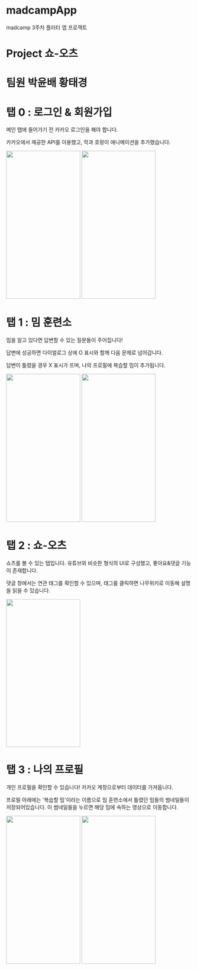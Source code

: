 # madcampApp
madcamp 3주차 플러터 앱 프로젝트 

# Project 쇼-오츠

# 팀원 박윤배 황태경

# 탭 0 : 로그인 & 회원가입

메인 탭에 들어가기 전 카카오 로그인을 해야 합니다.

카카오에서 제공한 API를 이용했고, 학과 호랑이 애니메이션을 추가했습니다.

<img src="https://github.com/useruseruse/madcampApp/assets/138096893/10121318-2e12-4956-9f4c-c0c698580212.png" width="200" height="400"/>
<img src="https://github.com/useruseruse/madcampApp/assets/138096893/70de147c-3a07-4a37-a593-490cbd638cb7.png" width="200" height="400"/>



# 탭 1 : 밈 훈련소

밈을 알고 있다면 답변할 수 있는 질문들이 주어집니다!

답변에 성공하면 다이얼로그 상에 O 표시와 함께 다음 문제로 넘어갑니다.

답변이 틀렸을 경우 X 표시가 뜨며, 나의 프로필에 복습할 밈이 추가됩니다.

<img src="https://github.com/useruseruse/madcampApp/assets/138096893/35a094e6-0a3d-458b-88f3-9edd40d125b1.png" width="200" height="400"/>
<img src="https://github.com/useruseruse/madcampApp/assets/138096893/919d8959-193c-4c1b-ad57-a8cca34afe9e.png" width="200" height="400"/>


# 탭 2 : 쇼-오츠

쇼츠를 볼 수 있는 탭입니다. 유튜브와 비슷한 형식의 UI로 구성했고, 좋아요&댓글 기능이 존재합니다.

댓글 창에서는 연관 태그를 확인할 수 있으며, 태그를 클릭하면 나무위키로 이동해 설명을 읽을 수 있습니다.



<img src="https://github.com/useruseruse/madcampApp/assets/138096893/61b65d61-6105-436a-91c2-43ee11f00df0.png" width="200" height="400"/>


# 탭 3 : 나의 프로필

개인 프로필을 확인할 수 있습니다! 카카오 계정으로부터 데이터를 가져옵니다.

프로필 아래에는 '복습할 밈'이라는 이름으로 밈 훈련소에서 틀렸던 밈들의 썸네일들이 저장되어있습니다. 이 썸네일들을 누르면 해당 밈에 속하는 영상으로 이동합니다.

<img src="https://github.com/useruseruse/madcampApp/assets/138096893/9060bb61-9124-42a9-8603-7790aa5c029b.png" width="200" height="400"/>
<img src="https://github.com/useruseruse/madcampApp/assets/138096893/f208af37-50ba-43eb-8cd4-efe9484b31d4.png" width="200" height="400"/>







